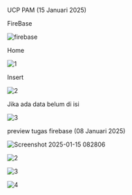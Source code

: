UCP PAM (15 Januari 2025)

FireBase

![firebase](https://github.com/user-attachments/assets/462d532e-1220-44fe-aa9a-b7b7f39c1e88)

Home

![1](https://github.com/user-attachments/assets/c8932c50-a1de-4a97-8368-88a7035a0cb0)

Insert

![2](https://github.com/user-attachments/assets/52003bc1-8f82-4074-8f4e-19fcc31060c3)

Jika ada data belum di isi

![3](https://github.com/user-attachments/assets/012fc14b-f5b2-432c-af8e-5e8386a56e4d)


preview tugas firebase (08 Januari 2025)

![Screenshot 2025-01-15 082806](https://github.com/user-attachments/assets/bccd338d-b7af-468d-8610-46cc86897964)

![2](https://github.com/user-attachments/assets/40754f63-84b6-48b6-b485-a2d86d4fe6b0)

![3](https://github.com/user-attachments/assets/a3bf32bb-cbd0-4e44-9610-d434fddb1869)

![4](https://github.com/user-attachments/assets/32f5261f-05e8-424f-9838-1cf7d2c111d6)
